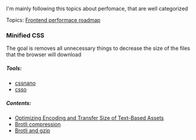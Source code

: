 I'm mainly following this topics about perfomace, that are well categorized 

Topics: [Frontend performace roadmap](https://roadmap.sh/best-practices/frontend-performance)

### Minified CSS
The goal is removes all unnecessary things to decrease the size of the files that the browser will download
##### Tools:
  - [cssnano](https://cssnano.co/) 
  - [csso](https://github.com/css/csso)

##### Contents:
  - [Optimizing Encoding and Transfer Size of Text-Based Assets](https://web.dev/optimizing-content-efficiency-optimize-encoding-and-transfer/#minification-preprocessing--context-specific-optimizations)
  - [Brotli compression](https://github.com/google/brotli)
  - [Brotli and gzip](https://tech.oyorooms.com/how-brotli-compression-gave-us-37-latency-improvement-14d41e50fee4)
